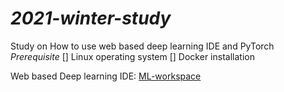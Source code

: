 # *2021-winter-study*
Study on How to use web based deep learning IDE and PyTorch
*Prerequisite*
[] Linux operating system
[] Docker installation

Web based Deep learning IDE: [ML-workspace](https://github.com/ml-tooling/ml-workspace)
